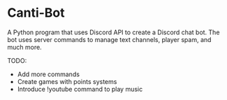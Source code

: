 # Canti-Bot
A Python program that uses Discord API to create a Discord chat bot. The bot uses server commands to manage text channels, player spam, and much more.

TODO:
- Add more commands
- Create games with points systems
- Introduce !youtube <link> command to play music

